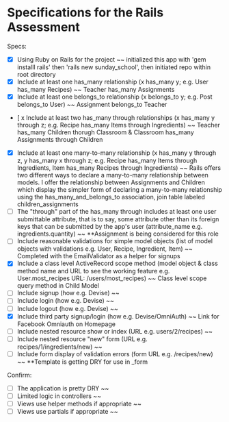 # Specifications for the Rails Assessment

Specs:
- [x] Using Ruby on Rails for the project
  ~~ initialized this app with 'gem installl rails' then 'rails new sunday_school', then initiated repo within root directory
- [x] Include at least one has_many relationship (x has_many y; e.g. User has_many Recipes) 
  ~~ Teacher has_many Assignments
- [x] Include at least one belongs_to relationship (x belongs_to y; e.g. Post belongs_to User)
  ~~ Assignment belongs_to Teacher
- [ x Include at least two has_many through relationships (x has_many y through z; e.g. Recipe has_many Items through Ingredients)
  ~~ Teacher has_many Children thorugh Classroom & Classroom has_many Assignments through Children
- [x] Include at least one many-to-many relationship (x has_many y through z, y has_many x through z; e.g. Recipe has_many Items through Ingredients, Item has_many Recipes through Ingredients)
  ~~ Rails offers two different ways to declare a many-to-many relationship between models. I offer the relationship between Assignments and Children which display the simpler form of declaring a many-to-many relationship using the has_many_and_belongs_to association, join table labeled children_assignments
- [ ] The "through" part of the has_many through includes at least one user submittable attribute, that is to say, some attribute other than its foreign keys that can be submitted by the app's user (attribute_name e.g. ingredients.quantity)
  ~~ **Assignment is being considered for this role
- [ ] Include reasonable validations for simple model objects (list of model objects with validations e.g. User, Recipe, Ingredient, Item)
  ~~ Completed with the EmailValidator as a helper for signups
- [x] Include a class level ActiveRecord scope method (model object & class method name and URL to see the working feature e.g. User.most_recipes URL: /users/most_recipes)
  ~~ Class level scope query method in Child Model
- [ ] Include signup (how e.g. Devise)
  ~~
- [ ] Include login (how e.g. Devise)
  ~~
- [ ] Include logout (how e.g. Devise)
  ~~
- [x] Include third party signup/login (how e.g. Devise/OmniAuth)
  ~~ Link for Facebook Omniauth on Homepage
- [ ] Include nested resource show or index (URL e.g. users/2/recipes)
  ~~
- [ ] Include nested resource "new" form (URL e.g. recipes/1/ingredients/new)
  ~~
- [ ] Include form display of validation errors (form URL e.g. /recipes/new)
  ~~ **Template is getting DRY for use in _form

Confirm:
- [ ] The application is pretty DRY
  ~~
- [ ] Limited logic in controllers
  ~~
- [ ] Views use helper methods if appropriate
  ~~
- [ ] Views use partials if appropriate
  ~~
